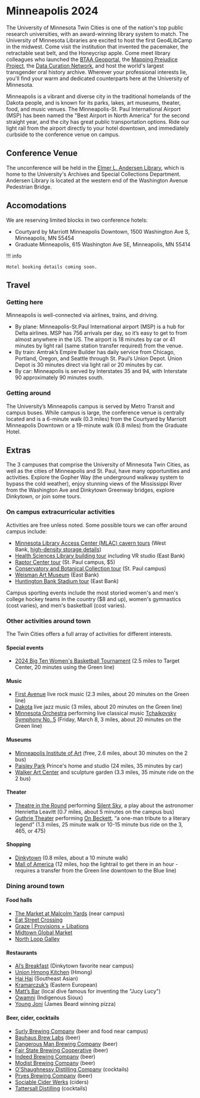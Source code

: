 # Minneapolis 2024

The University of Minnesota Twin Cities is one of the nation's top public research universities, with an award-winning library system to match. The University of Minnesota Libraries are excited to host the first Geo4LibCamp in the midwest. Come visit the institution that invented the pacemaker, the retractable seat belt, and the Honeycrisp apple. Come meet library colleagues who launched the [BTAA Geoportal](https://geo.btaa.org), the [Mapping Prejudice Project](https://mappingprejudice.umn.edu), the [Data Curation Network](https://datacurationnetwork.org), and host the world's largest transgender oral history archive. Wherever your professional interests lie, you'll find your warm and dedicated counterparts here at the University of Minnesota.

Minneapolis is a vibrant and diverse city in the traditional homelands of the Dakota people, and is known for its parks, lakes, art museums, theater, food, and music venues. The Minneapolis-St. Paul International Airport (MSP) has been named the "Best Airport in North America" for the second straight year, and the city has great public transportation options. Ride our light rail from the airport directly to your hotel downtown, and immediately curbside to the conference venue on campus.

## Conference Venue

The unconference will be held in the [Elmer L. Andersen Library](https://www.lib.umn.edu/spaces/andersen), which is home to the University's Archives and Special Collections Department. Andersen Library is located at the western end of the Washington Avenue Pedestrian Bridge.

## Accomodations

We are reserving limited blocks in two conference hotels:

* Courtyard by Marriott Minneapolis Downtown, 1500 Washington Ave S, Minneapolis, MN 55454
* Graduate Minneapolis, 615 Washington Ave SE, Minneapolis, MN 55414

!!! info 

	Hotel booking details coming soon.


## Travel

### Getting here

Minneapolis is well-connected via airlines, trains, and driving.

* By plane: Minneapolis-St.Paul International airport (MSP) is a hub for Delta airlines. MSP has 756 arrivals per day, so it’s easy to get to from almost anywhere in the US. The airport is 18 minutes by car or 41 minutes by light rail (same station transfer required) from the venue.
* By train: Amtrak’s Empire Builder has daily service from Chicago, Portland, Oregon, and Seattle through St. Paul’s Union Depot. Union Depot is 30 minutes direct via light rail or 20 minutes by car.
* By car: Minneapolis is served by Interstates 35 and 94, with Interstate 90 approximately 90 minutes south.

### Getting around
The University’s Minneapolis campus is served by Metro Transit and campus buses. While campus is large, the conference venue is centrally located and is a 6-minute walk (0.3 miles) from the Courtyard by Marriott Minneapolis Downtown or a 19-minute walk (0.8 miles) from the Graduate Hotel.

## Extras

The 3 campuses that comprise the University of Minnesota Twin Cities, as well as the cities of Minneapolis and St. Paul, have many opportunities and activities. Explore the Gopher Way (the underground walkway system to bypass the cold weather), enjoy stunning views of the Mississippi River from the Washington Ave and Dinkytown Greenway bridges, explore Dinkytown, or join some tours.

### On campus extracurricular activities

Activities are free unless noted. Some possible tours we can offer around campus include:

*   [Minnesota Library Access Center (MLAC) cavern tours](https://minitex.umn.edu/units/minnesota-library-access-center-mlac) (West Bank, [high-density storage details](https://minitex.umn.edu/services/minnesota-library-storage))
*   [Health Sciences Library building tour](https://www.continuum.umn.edu/2021/10/a-virtual-tour-of-the-health-sciences-library-and-the-wangensteen-historical-library-of-biology-medicine/) including VR studio (East Bank)
*   [Raptor Center tour](https://raptor.umn.edu/) (St. Paul campus, $5)
*   [Conservatory and Botanical Collection tour](https://cbs.umn.edu/conservatory) (St. Paul campus)
*   [Weisman Art Museum](https://wam.umn.edu/) (East Bank)
*   [Huntington Bank Stadium tour](https://gophersports.com/sports/2022/10/18/huntington-bank-stadium) (East Bank)

Campus sporting events include the most storied women's and men's college hockey teams in the country ($8 and up), women's gymnastics (cost varies), and men's basketball (cost varies).

### Other activities around town

The Twin Cities offers a full array of activities for different interests.

#### Special events

*   [2024 Big Ten Women's Basketball Tournament](https://www.targetcenter.com/events/detail/2024-big-ten-wbb) (2.5 miles to Target Center, 20 minutes using the Green line)

#### Music

*   [First Avenue](https://first-avenue.com/shows/?start_date=20240304) live rock music (2.3 miles, about 20 minutes on the Green line)
*   [Dakota](https://www.dakotacooks.com/) live jazz music (3 miles, about 20 minutes on the Green line)
*   [Minnesota Orchestra](https://www.minnesotaorchestra.org/) performing live classical music [Tchaikovsky Symphony No. 5](https://www.minnesotaorchestra.org/tickets/calendar/classical/tchaikovsky-symphony-no-5/) (Friday, March 8, 3 miles, about 20 minutes on the Green line)

#### Museums

*   [Minneapolis Institute of Art](https://new.artsmia.org/exhibitions) (free, 2.6 miles, about 30 minutes on the 2 bus)
*   [Paisley Park](https://www.paisleypark.com/) Prince's home and studio (24 miles, 35 minutes by car)
*   [Walker Art Center](https://walkerart.org/) and sculpture garden (3.3 miles, 35 minute ride on the 2 bus)

#### Theater

*   [Theatre in the Round](https://www.theatreintheround.org/) performing [Silent Sky](https://www.theatreintheround.org/home/season-placeholder/72nd-season/silent/), a play about the astronomer Henrietta Leavitt (0.7 miles, about 5 minutes on the campus bus)
*   [Guthrie Theater](https://www.guthrietheater.org/) performing [On Beckett](https://www.guthrietheater.org/shows-and-tickets/2023-2024-season/), “a one-man tribute to a literary legend” (1.3 miles, 25 minute walk or 10-15 minute bus ride on the 3, 465, or 475)

#### Shopping

*   [Dinkytown](https://discoverthecities.com/dinkytown-minneapolis-guide/) (0.8 miles, about a 10 minute walk)
*   [Mall of America](https://www.mallofamerica.com/) (12 miles, hop the lightrail to get there in an hour - requires a transfer from the Green line downtown to the Blue line)

### Dining around town

#### Food halls

*   [The Market at Malcolm Yards](https://malcolmyards.market/) (near campus)
*   [Eat Street Crossing](https://eatstreetcrossing.com/)
*   [Graze | Provisions + Libations](https://www.grazenorthloop.com/)
*   [Midtown Global Market](https://midtownglobalmarket.org/)
*   [North Loop Galley](https://northloopgalley.org/)

#### Restaurants

*   [Al’s Breakfast](https://www.alsbreakfastmpls.com/) (Dinkytown favorite near campus)
*   [Union Hmong Kitchen](https://unionkitchenmn.com/) (Hmong)
*   [Hai Hai](https://www.haihaimpls.com/) (Southeast Asian)
*   [Kramarczuk’s](https://kramarczuks.com/) (Eastern European)
*   [Matt’s Bar](https://mattsbar.com/) (local dive famous for inventing the "Jucy Lucy")
*   [Owamni](https://owamni.com/) (Indigenous Sioux)
*   [Young Joni](https://www.youngjoni.com/) (James Beard winning pizza)

#### Beer, cider, cocktails

*   [Surly Brewing Company](https://surlybrewing.com/) (beer and food near campus)
*   [Bauhaus Brew Labs](https://www.bauhausbrewlabs.com/) (beer)
*   [Dangerous Man Brewing Company](https://dangerousmanbrewing.com/) (beer)
*   [Fair State Brewing Cooperative](https://fairstate.coop/) (beer)
*   [Indeed Brewing Company](https://www.indeedbrewing.com/) (beer)
*   [Modist Brewing Company](https://modistbrewing.com/) (beer)
*   [O'Shaughnessy Distilling Company](https://osdistilling.com/home-page/) (cocktails)
*   [Pryes Brewing Company](https://www.pryesbrewing.com/) (beer)
*   [Sociable Cider Werks](https://sociablecider.com/) (ciders)
*   [Tattersall Distilling](https://www.tattersalldistilling.com/minneapolis-2/) (cocktails)
